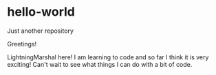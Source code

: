 # hello-world
Just another repository

Greetings!

LightningMarshal here! I am learning to code and so far I think it is very exciting! Can't wait to see what things I can do with a bit of code. 
